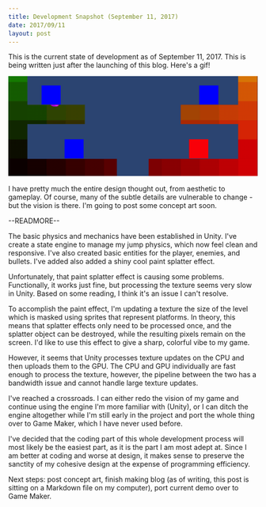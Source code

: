 ```yaml
---
title: Development Snapshot (September 11, 2017)
date: 2017/09/11
layout: post
---
```


This is the current state of development as of September 11, 2017. This is being written just after the launching of this blog. Here's a gif!

![first gif](/assets/img/firstgif.gif)

I have pretty much the entire design thought out, from aesthetic to gameplay. Of course, many of the subtle details are vulnerable to change - but the vision is there. I'm going to post some concept art soon.

--READMORE--

The basic physics and mechanics have been established in Unity. I've create a state engine to manage my jump physics, which now feel clean and responsive. I've also created basic entities for the player, enemies, and bullets. I've added also added a shiny cool paint splatter effect.

Unfortunately, that paint splatter effect is causing some problems. Functionally, it works just fine, but processing the texture seems very slow in Unity. Based on some reading, I think it's an issue I can't resolve.

To accomplish the paint effect, I'm updating a texture the size of the level which is masked using sprites that represent platforms. In theory, this means that splatter effects only need to be processed once, and the splatter object can be destroyed, while the resulting pixels remain on the screen. I'd like to use this effect to give a sharp, colorful vibe to my game.

However, it seems that Unity processes texture updates on the CPU and then uploads them to the GPU. The CPU and GPU individually are fast enough to process the texture, however, the pipeline between the two has a bandwidth issue and cannot handle large texture updates.

I've reached a crossroads. I can either redo the vision of my game and continue using the engine I'm more familiar with (Unity), or I can ditch the engine altogether while I'm still early in the project and port the whole thing over to Game Maker, which I have never used before.

I've decided that the coding part of this whole development process will most likely be the easiest part, as it is the part I am most adept at. Since I am better at coding and worse at design, it makes sense to preserve the sanctity of my cohesive design at the expense of programming efficiency.

Next steps: post concept art, finish making blog (as of writing, this post is sitting on a Markdown file on my computer), port current demo over to Game Maker.